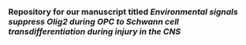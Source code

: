 
### Repository for our manuscript titled *Environmental signals suppress Olig2 during OPC to Schwann cell transdifferentiation during injury in the CNS*
